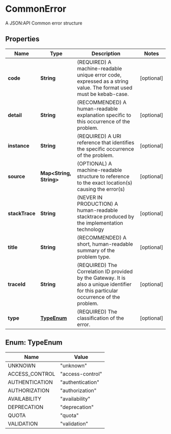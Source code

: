 

# CommonError

A JSON:API Common error structure

## Properties

| Name | Type | Description | Notes |
|------------ | ------------- | ------------- | -------------|
|**code** | **String** | (REQUIRED) A machine-readable unique error code, expressed as a string value. The format used must be kebab-case. |  [optional] |
|**detail** | **String** | (RECOMMENDED) A human-readable explanation specific to this occurrence of the problem. |  [optional] |
|**instance** | **String** | (REQUIRED) A URI reference that identifies the specific occurrence of the problem. |  [optional] |
|**source** | **Map&lt;String, String&gt;** | (OPTIONAL) A machine-readable structure to reference to the exact location(s) causing the error(s) |  [optional] |
|**stackTrace** | **String** | (NEVER IN PRODUCTION) A human-readable stacktrace produced by the implementation technology |  [optional] |
|**title** | **String** | (RECOMMENDED) A short, human-readable summary of the problem type. |  [optional] |
|**traceId** | **String** | (REQUIRED) The Correlation ID provided by the Gateway. It is also a unique identifier for this particular occurrence of the problem. |  [optional] |
|**type** | [**TypeEnum**](#TypeEnum) | (REQUIRED) The classification of the error. |  [optional] |



## Enum: TypeEnum

| Name | Value |
|---- | -----|
| UNKNOWN | &quot;unknown&quot; |
| ACCESS_CONTROL | &quot;access-control&quot; |
| AUTHENTICATION | &quot;authentication&quot; |
| AUTHORIZATION | &quot;authorization&quot; |
| AVAILABILITY | &quot;availability&quot; |
| DEPRECATION | &quot;deprecation&quot; |
| QUOTA | &quot;quota&quot; |
| VALIDATION | &quot;validation&quot; |



